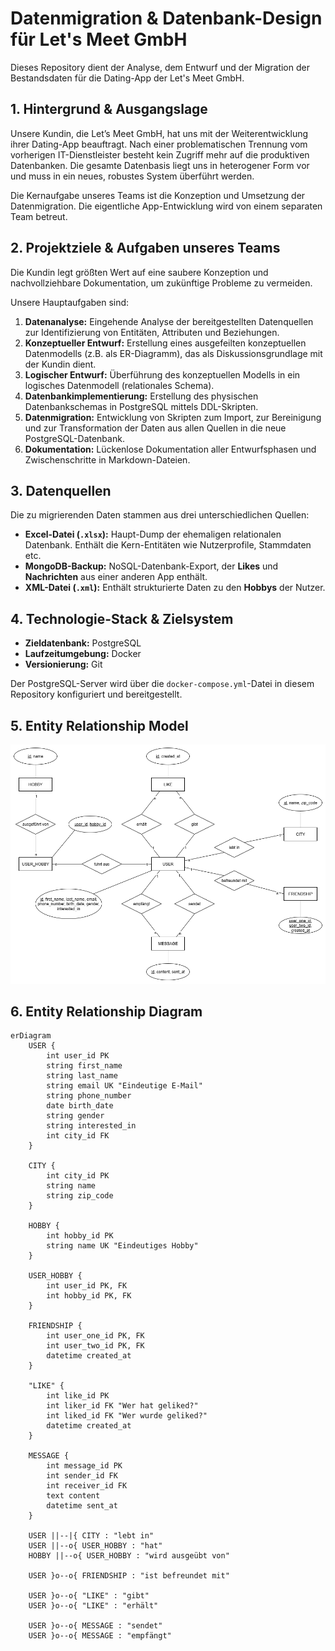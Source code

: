 # Datenmigration & Datenbank-Design für Let's Meet GmbH

Dieses Repository dient der Analyse, dem Entwurf und der Migration der Bestandsdaten für die Dating-App der Let's Meet GmbH.

## 1. Hintergrund & Ausgangslage

Unsere Kundin, die Let’s Meet GmbH, hat uns mit der Weiterentwicklung ihrer Dating-App beauftragt. Nach einer problematischen Trennung vom vorherigen IT-Dienstleister besteht kein Zugriff mehr auf die produktiven Datenbanken. Die gesamte Datenbasis liegt uns in heterogener Form vor und muss in ein neues, robustes System überführt werden.

Die Kernaufgabe unseres Teams ist die Konzeption und Umsetzung der Datenmigration. Die eigentliche App-Entwicklung wird von einem separaten Team betreut.

## 2. Projektziele & Aufgaben unseres Teams

Die Kundin legt größten Wert auf eine saubere Konzeption und nachvollziehbare Dokumentation, um zukünftige Probleme zu vermeiden.

Unsere Hauptaufgaben sind:

1. **Datenanalyse:** Eingehende Analyse der bereitgestellten Datenquellen zur Identifizierung von Entitäten, Attributen und Beziehungen.
2. **Konzeptueller Entwurf:** Erstellung eines ausgefeilten konzeptuellen Datenmodells (z.B. als ER-Diagramm), das als Diskussionsgrundlage mit der Kundin dient.
3. **Logischer Entwurf:** Überführung des konzeptuellen Modells in ein logisches Datenmodell (relationales Schema).
4. **Datenbankimplementierung:** Erstellung des physischen Datenbankschemas in PostgreSQL mittels DDL-Skripten.
5. **Datenmigration:** Entwicklung von Skripten zum Import, zur Bereinigung und zur Transformation der Daten aus allen Quellen in die neue PostgreSQL-Datenbank.
6. **Dokumentation:** Lückenlose Dokumentation aller Entwurfsphasen und Zwischenschritte in Markdown-Dateien.

## 3. Datenquellen

Die zu migrierenden Daten stammen aus drei unterschiedlichen Quellen:

* **Excel-Datei (`.xlsx`):** Haupt-Dump der ehemaligen relationalen Datenbank. Enthält die Kern-Entitäten wie Nutzerprofile, Stammdaten etc.
* **MongoDB-Backup:** NoSQL-Datenbank-Export, der **Likes** und **Nachrichten** aus einer anderen App enthält.
* **XML-Datei (`.xml`):** Enthält strukturierte Daten zu den **Hobbys** der Nutzer.

## 4. Technologie-Stack & Zielsystem

* **Zieldatenbank:** PostgreSQL
* **Laufzeitumgebung:** Docker
* **Versionierung:** Git

Der PostgreSQL-Server wird über die `docker-compose.yml`-Datei in diesem Repository konfiguriert und bereitgestellt.

## 5. Entity Relationship Model

![ERM Picture](./images/letsMeetErm.png)

## 6. Entity Relationship Diagram

```mermaid
erDiagram
    USER {
        int user_id PK
        string first_name
        string last_name
        string email UK "Eindeutige E-Mail"
        string phone_number
        date birth_date
        string gender
        string interested_in
        int city_id FK
    }

    CITY {
        int city_id PK
        string name
        string zip_code
    }

    HOBBY {
        int hobby_id PK
        string name UK "Eindeutiges Hobby"
    }

    USER_HOBBY {
        int user_id PK, FK
        int hobby_id PK, FK
    }

    FRIENDSHIP {
        int user_one_id PK, FK
        int user_two_id PK, FK
        datetime created_at
    }

    "LIKE" {
        int like_id PK
        int liker_id FK "Wer hat geliked?"
        int liked_id FK "Wer wurde geliked?"
        datetime created_at
    }

    MESSAGE {
        int message_id PK
        int sender_id FK
        int receiver_id FK
        text content
        datetime sent_at
    }

    USER ||--|{ CITY : "lebt in"
    USER ||--o{ USER_HOBBY : "hat"
    HOBBY ||--o{ USER_HOBBY : "wird ausgeübt von"
  
    USER }o--o{ FRIENDSHIP : "ist befreundet mit"
  
    USER }o--o{ "LIKE" : "gibt"
    USER }o--o{ "LIKE" : "erhält"

    USER }o--o{ MESSAGE : "sendet"
    USER }o--o{ MESSAGE : "empfängt"
```
